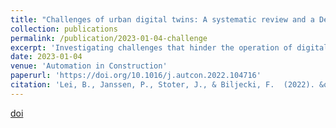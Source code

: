 ```yaml
---
title: "Challenges of urban digital twins: A systematic review and a Delphi expert survey"
collection: publications
permalink: /publication/2023-01-04-challenge
excerpt: 'Investigating challenges that hinder the operation of digital twins.'
date: 2023-01-04
venue: 'Automation in Construction'
paperurl: 'https://doi.org/10.1016/j.autcon.2022.104716'
citation: 'Lei, B., Janssen, P., Stoter, J., & Biljecki, F.  (2022). &quot;Challenges of urban digital twins: A systematic review and a Delphi expert survey.&quot; <i>Automation in Construction</i>, <i>147<i>.'
---
```


<!-- Investigating challenges that hinder the operation of digital twins. -->

[doi]([http://academicpages.github.io/files/paper3.pdf](https://doi.org/10.1016/j.autcon.2022.104716))

<!-- Recommended citation: Your Name, You. (2015). "Paper Title Number 3." <i>Journal 1</i>. 1(3). -->
